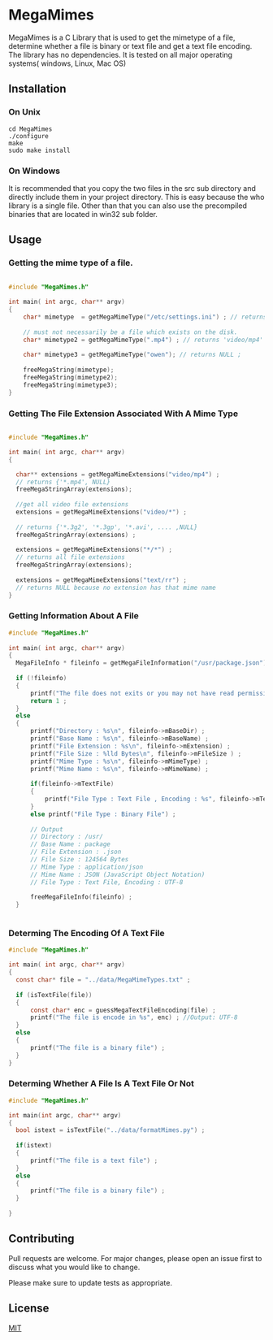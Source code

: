 # MegaMimes

MegaMimes is a C Library that is used to get the mimetype of a file, determine
whether a file is binary or text file and get a text file encoding. The library 
has no dependencies. It is tested on all major operating systems( windows, Linux, Mac OS)

## Installation

### On Unix

```
cd MegaMimes 
./configure
make 
sudo make install 
```

### On Windows 

It is recommended that you copy the two files in the src sub directory 
and directly include them in your project directory. This is easy because 
the who library is a single file. Other than that you can also use the
precompiled binaries that are located in win32 sub folder.

## Usage

### Getting  the  mime  type  of  a  file.
  
```c

#include "MegaMimes.h"
   
int main( int argc, char** argv)
{
    char* mimetype  = getMegaMimeType("/etc/settings.ini") ; // returns ''
 		
    // must not necessarily be a file which exists on the disk. 
    char* mimetype2 = getMegaMimeType(".mp4") ; // returns 'video/mp4'
 	
    char* mimetype3 = getMegaMimeType("owen"); // returns NULL ;
    
    freeMegaString(mimetype);
    freeMegaString(mimetype2);
    freeMegaString(mimetype3);
}
  ``` 

### Getting The File Extension Associated With A Mime Type
  
  ```c
  
  #include "MegaMimes.h"
  
  int main( int argc, char** argv)
  {
  
    char** extensions = getMegaMimeExtensions("video/mp4") ;
    // returns {'*.mp4', NULL}
    freeMegaStringArray(extensions);
    
    //get all video file extensions
    extensions = getMegaMimeExtensions("video/*") ;
    
    // returns {'*.3g2', '*.3gp', '*.avi', .... ,NULL}
    freeMegaStringArray(extensions) ;
    
    extensions = getMegaMimeExtensions("*/*") ;
    // returns all file extensions
 	freeMegaStringArray(extensions);
    
    extensions = getMegaMimeExtensions("text/rr") ;
    // returns NULL because no extension has that mime name  
 }
  ```
   
  
### Getting Information About A File 
  
  ```c
 #include "MegaMimes.h"
   
 int main( int argc, char** argv)
 {
    MegaFileInfo * fileinfo = getMegaFileInformation("/usr/package.json") ;
  	
    if (!fileinfo) 
  	{ 
        printf("The file does not exits or you may not have read permission.");
        return 1 ;
    }
    else
    {	
        printf("Directory : %s\n", fileinfo->mBaseDir) ;
        printf("Base Name : %s\n", fileinfo->mBaseName) ;
        printf("File Extension : %s\n", fileinfo->mExtension) ;
        printf("File Size : %lld Bytes\n", fileinfo->mFileSize ) ;
        printf("Mime Type : %s\n", fileinfo->mMimeType) ;
        printf("Mime Name : %s\n", fileinfo->mMimeName) ;
        
        if(fileinfo->mTextFile)
        {
            printf("File Type : Text File , Encoding : %s", fileinfo->mTextEncoding);
        }
        else printf("File Type : Binary File") ;
        
        // Output 
        // Directory : /usr/
        // Base Name : package
        // File Extension : .json 
        // File Size : 124564 Bytes
        // Mime Type : application/json 
        // Mime Name : JSON (JavaScript Object Notation)
        // File Type : Text File, Encoding : UTF-8
        
        freeMegaFileInfo(fileinfo) ;
 	}
   
  ```

### Determing The Encoding Of A Text File

  ```c
  #include "MegaMimes.h"
  
  int main( int argc, char** argv)
  {
    const char* file = "../data/MegaMimeTypes.txt" ;
    
    if (isTextFile(file))
    {
        const char* enc = guessMegaTextFileEncoding(file) ;
        printf("The file is encode in %s", enc) ; //Output: UTF-8
    }
    else
    {
        printf("The file is a binary file") ;
    }
  } 
  ```

### Determing Whether A  File Is A Text File Or Not 
  
  ```c
  #include "MegaMimes.h"
  
  int main(int argc, char** argv)
  {
    bool istext = isTextFile("../data/formatMimes.py") ;
    
    if(istext)
    {
        printf("The file is a text file") ;
    }
    else
    {
        printf("The file is a binary file") ;
    }
    
  }
  ```
  
## Contributing
Pull requests are welcome. For major changes, please open an issue first to discuss what you would like to change.

Please make sure to update tests as appropriate.

## License
[MIT](https://choosealicense.com/licenses/mit/)
